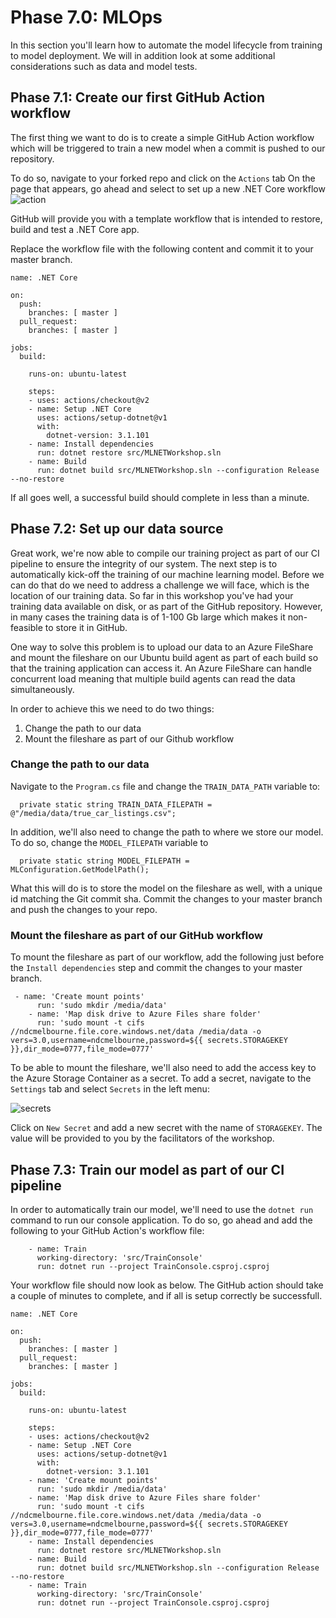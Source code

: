 # Phase 7.0: MLOps

In this section you'll learn how to automate the model lifecycle from training to model deployment. 
We will in addition look at some additional considerations such as data and model tests.

## Phase 7.1: Create our first GitHub Action workflow
The first thing we want to do is to create a simple GitHub Action workflow which will be triggered to train a new model when a commit is pushed to our repository.

To do so, navigate to your forked repo and click on the `Actions` tab
On the page that appears, go ahead and select to set up a new .NET Core workflow
![action](https://github.com/aslotte/mlnet-workshop/blob/master/labs/media/action-dotnet-core-workflow.PNG)

GitHub will provide you with a template workflow that is intended to restore, build and test a .NET Core app. 

Replace the workflow file with the following content and commit it to your master branch.

```
name: .NET Core

on:
  push:
    branches: [ master ]
  pull_request:
    branches: [ master ]
  
jobs:
  build:

    runs-on: ubuntu-latest

    steps:        
    - uses: actions/checkout@v2
    - name: Setup .NET Core
      uses: actions/setup-dotnet@v1
      with:
        dotnet-version: 3.1.101   
    - name: Install dependencies
      run: dotnet restore src/MLNETWorkshop.sln
    - name: Build
      run: dotnet build src/MLNETWorkshop.sln --configuration Release --no-restore
``` 

If all goes well, a successful build should complete in less than a minute.

## Phase 7.2: Set up our data source
Great work, we're now able to compile our training project as part of our CI pipeline to ensure the integrity of our system. The next step is to automatically kick-off the training of our machine learning model. Before we can do that do we need to address a challenge we will face, which is the location of our training data. So far in this workshop you've had your training data available on disk, or as part of the GitHub repository. However, in many cases the training data is of 1-100 Gb large which makes it non-feasible to store it in GitHub. 

One way to solve this problem is to upload our data to an Azure FileShare and mount the fileshare on our Ubuntu build agent as part of each build so that the training application can access it. An Azure FileShare can handle concurrent load meaning that multiple build agents can read the data simultaneously. 

In order to achieve this we need to do two things:
1) Change the path to our data
2) Mount the fileshare as part of our Github workflow

### Change the path to our data
Navigate to the `Program.cs` file and change the `TRAIN_DATA_PATH` variable to:
```
  private static string TRAIN_DATA_FILEPATH = @"/media/data/true_car_listings.csv";
```

In addition, we'll also need to change the path to where we store our model. To do so, change the `MODEL_FILEPATH` variable to
```
  private static string MODEL_FILEPATH = MLConfiguration.GetModelPath();
```

What this will do is to store the model on the fileshare as well, with a unique id matching the Git commit sha.
Commit the changes to your master branch and push the changes to your repo.

### Mount the fileshare as part of our GitHub workflow
To mount the fileshare as part of our workflow, add the following just before the `Install dependencies` step and commit the changes to your master branch.
```
 - name: 'Create mount points'
      run: 'sudo mkdir /media/data'
    - name: 'Map disk drive to Azure Files share folder'
      run: 'sudo mount -t cifs //ndcmelbourne.file.core.windows.net/data /media/data -o vers=3.0,username=ndcmelbourne,password=${{ secrets.STORAGEKEY }},dir_mode=0777,file_mode=0777'
```

To be able to mount the fileshare, we'll also need to add the access key to the Azure Storage Container as a secret.
To add a secret, navigate to the `Settings` tab and select `Secrets` in the left menu:

![secrets](https://github.com/aslotte/mlnet-workshop/blob/master/labs/media/secrets.PNG)

Click on `New Secret` and add a new secret with the name of `STORAGEKEY`. The value will be provided to you by the facilitators of the workshop.

## Phase 7.3: Train our model as part of our CI pipeline
In order to automatically train our model, we'll need to use the `dotnet run` command to run our console application.
To do so, go ahead and add the following to your GitHub Action's workflow file:
```
    - name: Train
      working-directory: 'src/TrainConsole'
      run: dotnet run --project TrainConsole.csproj.csproj
```

Your workflow file should now look as below. The GitHub action should take a couple of minutes to complete, and if all is setup correctly be successfull. 

```
name: .NET Core

on:
  push:
    branches: [ master ]
  pull_request:
    branches: [ master ]
  
jobs:
  build:

    runs-on: ubuntu-latest

    steps:        
    - uses: actions/checkout@v2
    - name: Setup .NET Core
      uses: actions/setup-dotnet@v1
      with:
        dotnet-version: 3.1.101   
    - name: 'Create mount points'
      run: 'sudo mkdir /media/data'
    - name: 'Map disk drive to Azure Files share folder'
      run: 'sudo mount -t cifs //ndcmelbourne.file.core.windows.net/data /media/data -o vers=3.0,username=ndcmelbourne,password=${{ secrets.STORAGEKEY }},dir_mode=0777,file_mode=0777'
    - name: Install dependencies
      run: dotnet restore src/MLNETWorkshop.sln
    - name: Build
      run: dotnet build src/MLNETWorkshop.sln --configuration Release --no-restore
    - name: Train
      working-directory: 'src/TrainConsole'
      run: dotnet run --project TrainConsole.csproj.csproj 
```

